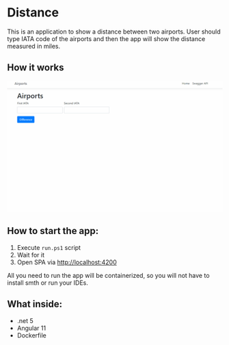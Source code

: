 # Distance

This is an application to show a distance between two airports. User should type IATA code of the airports and then the app will show the distance measured in miles.

## How it works

![gif](airports.gif)

## How to start the app:

1. Execute `run.ps1` script
2. Wait for it
3. Open SPA via [http://localhost:4200](http://localhost:4200)

All you need to run the app will be containerized, so you will not have to install smth or run your IDEs.

## What inside:

- .net 5
- Angular 11
- Dockerfile
